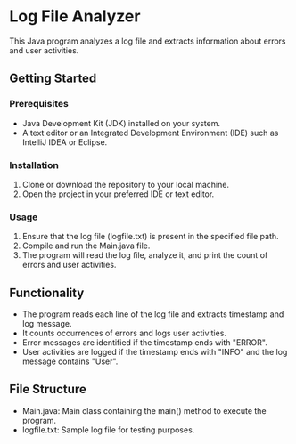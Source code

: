 # Log File Analyzer

This Java program analyzes a log file and extracts information about errors and user activities.

## Getting Started

### Prerequisites

- Java Development Kit (JDK) installed on your system.
- A text editor or an Integrated Development Environment (IDE) such as IntelliJ IDEA or Eclipse.

### Installation

1. Clone or download the repository to your local machine.
2. Open the project in your preferred IDE or text editor.

### Usage

1. Ensure that the log file (logfile.txt) is present in the specified file path.
2. Compile and run the Main.java file.
3. The program will read the log file, analyze it, and print the count of errors and user activities.

## Functionality

- The program reads each line of the log file and extracts timestamp and log message.
- It counts occurrences of errors and logs user activities.
- Error messages are identified if the timestamp ends with "ERROR".
- User activities are logged if the timestamp ends with "INFO" and the log message contains "User".

## File Structure

- Main.java: Main class containing the main() method to execute the program.
- logfile.txt: Sample log file for testing purposes.

